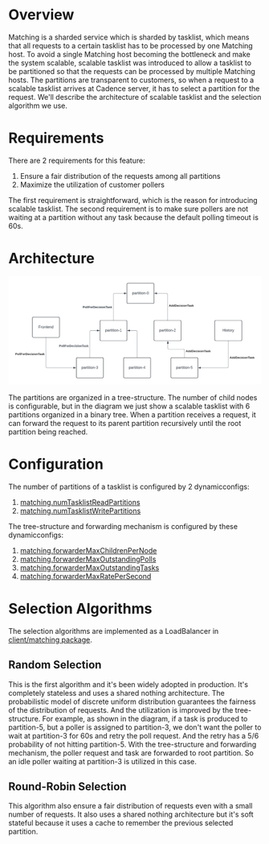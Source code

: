 # Overview
Matching is a sharded service which is sharded by tasklist, which means that all requests to a certain tasklist has to be processed by one Matching host. To avoid a single Matching host becoming the bottleneck and make the system scalable, scalable tasklist was introduced to allow a tasklist to be partitioned so that the requests can be processed by multiple Matching hosts. The partitions are transparent to customers, so when a request to a scalable tasklist arrives at Cadence server, it has to select a partition for the request. We'll describe the architecture of scalable tasklist and the selection algorithm we use.

# Requirements
There are 2 requirements for this feature:

1. Ensure a fair distribution of the requests among all partitions
2. Maximize the utilization of customer pollers

The first requirement is straightforward, which is the reason for introducing scalable tasklist. The second requirement is to make sure pollers are not waiting at a partition without any task because the default polling timeout is 60s.

# Architecture
![image alt text](images/scalable-tasklist-forwarding.png)

The partitions are organized in a tree-structure. The number of child nodes is configurable, but in the diagram we just show a scalable tasklist with 6 partitions organized in a binary tree. When a partition receives a request, it can forward the request to its parent partition recursively until the root partition being reached.

# Configuration
The number of partitions of a tasklist is configured by 2 dynamicconfigs:

1. [matching.numTasklistReadPartitions](https://github.com/uber/cadence/blob/v1.2.13/common/dynamicconfig/constants.go#L3350)
2. [matching.numTasklistWritePartitions](https://github.com/uber/cadence/blob/v1.2.13/common/dynamicconfig/constants.go#L3344)

The tree-structure and forwarding mechanism is configured by these dynamicconfigs:

1. [matching.forwarderMaxChildrenPerNode](https://github.com/uber/cadence/blob/v1.2.13/common/dynamicconfig/constants.go#L3374)
2. [matching.forwarderMaxOutstandingPolls](https://github.com/uber/cadence/blob/v1.2.13/common/dynamicconfig/constants.go#L3356)
3. [matching.forwarderMaxOutstandingTasks](https://github.com/uber/cadence/blob/v1.2.13/common/dynamicconfig/constants.go#L3362)
4. [matching.forwarderMaxRatePerSecond](https://github.com/uber/cadence/blob/v1.2.13/common/dynamicconfig/constants.go#L3368)

# Selection Algorithms
The selection algorithms are implemented as a LoadBalancer in [client/matching package](https://github.com/uber/cadence/blob/v1.2.13/client/matching/loadbalancer.go#L37).

## Random Selection
This is the first algorithm and it's been widely adopted in production. It's completely stateless and uses a shared nothing architecture. The probabilistic model of discrete uniform distribution guarantees the fairness of the distribution of requests. And the utilization is improved by the tree-structure. For example, as shown in the diagram, if a task is produced to partition-5, but a poller is assigned to partition-3, we don't want the poller to wait at partition-3 for 60s and retry the poll request. And the retry has a 5/6 probability of not hitting partition-5. With the tree-structure and forwarding mechanism, the poller request and task are forwarded to root partition. So an idle poller waiting at partition-3 is utilized in this case.

## Round-Robin Selection
This algorithm also ensure a fair distribution of requests even with a small number of requests. It also uses a shared nothing architecture but it's soft stateful because it uses a cache to remember the previous selected partition.

